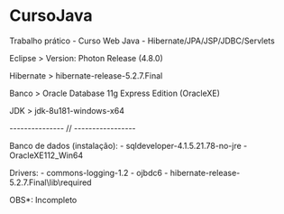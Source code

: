 ﻿# CursoJava
Trabalho prático - Curso Web Java - Hibernate/JPA/JSP/JDBC/Servlets

Eclipse > Version: Photon Release (4.8.0)

Hibernate > hibernate-release-5.2.7.Final

Banco > Oracle Database 11g Express Edition (OracleXE)

JDK > jdk-8u181-windows-x64

--------------- // -----------------

Banco de dados (instalação):
	- sqldeveloper-4.1.5.21.78-no-jre
	- OracleXE112_Win64

Drivers: 
	- commons-logging-1.2
	- ojbdc6
	- hibernate-release-5.2.7.Final\lib\required

OBS*: Incompleto
